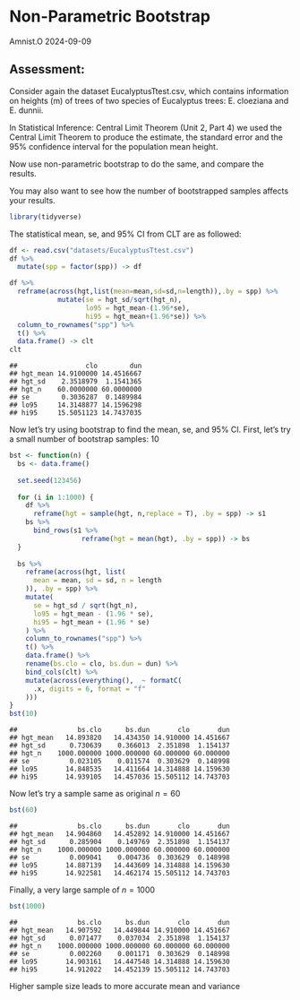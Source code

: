 Non-Parametric Bootstrap
================
Amnist.O
2024-09-09

## Assessment:

Consider again the dataset EucalyptusTtest.csv, which contains
information on heights (m) of trees of two species of Eucalyptus trees:
E. cloeziana and E. dunnii.

In Statistical Inference: Central Limit Theorem (Unit 2, Part 4) we used
the Central Limit Theorem to produce the estimate, the standard error
and the 95% confidence interval for the population mean height.

Now use non-parametric bootstrap to do the same, and compare the
results.

You may also want to see how the number of bootstrapped samples affects
your results.

``` r
library(tidyverse)
```

The statistical mean, se, and 95% CI from CLT are as followed:

``` r
df <- read.csv("datasets/EucalyptusTtest.csv")
df %>%
  mutate(spp = factor(spp)) -> df

df %>%
  reframe(across(hgt,list(mean=mean,sd=sd,n=length)),.by = spp) %>%
            mutate(se = hgt_sd/sqrt(hgt_n),
                   lo95 = hgt_mean-(1.96*se),
                   hi95 = hgt_mean+(1.96*se)) %>%
  column_to_rownames("spp") %>%
  t() %>%
  data.frame() -> clt
clt
```

    ##                 clo        dun
    ## hgt_mean 14.9100000 14.4516667
    ## hgt_sd    2.3518979  1.1541365
    ## hgt_n    60.0000000 60.0000000
    ## se        0.3036287  0.1489984
    ## lo95     14.3148877 14.1596298
    ## hi95     15.5051123 14.7437035

Now let’s try using bootstrap to find the mean, se, and 95% CI. First,
let’s try a small number of bootstrap samples: 10

``` r
bst <- function(n) {
  bs <- data.frame()
  
  set.seed(123456)
  
  for (i in 1:1000) {
    df %>%
      reframe(hgt = sample(hgt, n,replace = T), .by = spp) -> s1
    bs %>%
      bind_rows(s1 %>%
                  reframe(hgt = mean(hgt), .by = spp)) -> bs
  }
  
  bs %>%
    reframe(across(hgt, list(
      mean = mean, sd = sd, n = length
    )), .by = spp) %>%
    mutate(
      se = hgt_sd / sqrt(hgt_n),
      lo95 = hgt_mean - (1.96 * se),
      hi95 = hgt_mean + (1.96 * se)
    ) %>%
    column_to_rownames("spp") %>%
    t() %>%
    data.frame() %>%
    rename(bs.clo = clo, bs.dun = dun) %>%
    bind_cols(clt) %>%
    mutate(across(everything(),  ~ formatC(
      .x, digits = 6, format = "f"
    )))
}
bst(10)
```

    ##               bs.clo      bs.dun       clo       dun
    ## hgt_mean   14.893820   14.434350 14.910000 14.451667
    ## hgt_sd      0.730639    0.366013  2.351898  1.154137
    ## hgt_n    1000.000000 1000.000000 60.000000 60.000000
    ## se          0.023105    0.011574  0.303629  0.148998
    ## lo95       14.848535   14.411664 14.314888 14.159630
    ## hi95       14.939105   14.457036 15.505112 14.743703

Now let’s try a sample same as original $n=60$

``` r
bst(60)
```

    ##               bs.clo      bs.dun       clo       dun
    ## hgt_mean   14.904860   14.452892 14.910000 14.451667
    ## hgt_sd      0.285904    0.149769  2.351898  1.154137
    ## hgt_n    1000.000000 1000.000000 60.000000 60.000000
    ## se          0.009041    0.004736  0.303629  0.148998
    ## lo95       14.887139   14.443609 14.314888 14.159630
    ## hi95       14.922581   14.462174 15.505112 14.743703

Finally, a very large sample of $n=1000$

``` r
bst(1000)
```

    ##               bs.clo      bs.dun       clo       dun
    ## hgt_mean   14.907592   14.449844 14.910000 14.451667
    ## hgt_sd      0.071477    0.037034  2.351898  1.154137
    ## hgt_n    1000.000000 1000.000000 60.000000 60.000000
    ## se          0.002260    0.001171  0.303629  0.148998
    ## lo95       14.903161   14.447548 14.314888 14.159630
    ## hi95       14.912022   14.452139 15.505112 14.743703

Higher sample size leads to more accurate mean and variance
